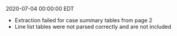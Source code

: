 2020-07-04 00:00:00 EDT


- Extraction failed for case summary tables from page 2
- Line list tables were not parsed correctly and are not included
